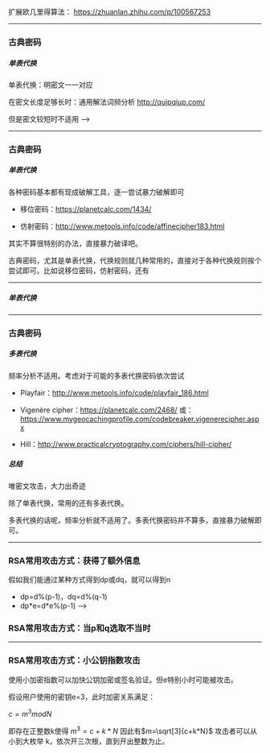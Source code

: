 扩展欧几里得算法：
https://zhuanlan.zhihu.com/p/100567253


---

### 古典密码

<style scoped>
section li {
    font-size: 30px;
}
</style>


##### 单表代换

单表代换：明密文一一对应

在密文长度足够长时：通用解法词频分析 http://quipqiup.com/

但是密文较短时不适用 -->

<!-- 古典密码可以分为单表代换和多表代换 -->

<!-- 我们首先看下单表代换。单表代换密码的特点呢，是明文和密文一一对应的。密文足够长的时候，不管用的什么方式，都可以使用通用解法就是词频分析。这里有现成的在线工具可以用。

不过如果密文长度较短，那么词频分析就不好用了。这种时候怎么办呢

-->


---

### 古典密码

<style scoped>
section li {
    font-size: 30px;
}
</style>

##### 单表代换

各种密码基本都有现成破解工具，逐一尝试暴力破解即可

+ 移位密码：https://planetcalc.com/1434/

+ 仿射密码：http://www.metools.info/code/affinecipher183.html

其实不算很特别的办法，直接暴力破译吧。

古典密码，尤其是单表代换，代换规则就几种常用的，直接对于各种代换规则挨个尝试即可。比如说移位密码，仿射密码，还有

---



##### 单表代换




<!-- 还有ROT密码等，直接遍历一下每种可能的破译方式，看看怎样能破译出有意义的文字。
另外就是各种各样的图形密码等，这个就不多赘述了。
-->

---

### 古典密码

<style scoped>
section li {
    font-size: 29px;
}
</style>

##### 多表代换

频率分析不适用。考虑对于可能的多表代换密码依次尝试

+ Playfair：http://www.metools.info/code/playfair_186.html

+ Vigenère cipher：https://planetcalc.com/2468/
或：https://www.mygeocachingprofile.com/codebreaker.vigenerecipher.aspx

+ Hill：http://www.practicalcryptography.com/ciphers/hill-cipher/

##### 总结

唯密文攻击，大力出奇迹


除了单表代换，常用的还有多表代换。

多表代换的话呢，频率分析就不适用了。多表代换密码并不算多，直接暴力破解即可。



 
---
### RSA常用攻击方式：获得了额外信息

假如我们能通过某种方式得到dp或dq，就可以得到n

- dp=d%(p-1)，dq=d%(q-1)
- dp\*e=d\*e%(p-1) -->


### RSA常用攻击方式：当p和q选取不当时



--- 

### RSA常用攻击方式：小公钥指数攻击

使用小加密指数可以加快公钥加密或签名验证。但e特别小时可能被攻击。

假设用户使用的密钥e=3，此时加密关系满足：

$c=m^3 mod N$

即存在正整数k使得 $m^3=c+k*N$
因此有$m=\sqrt[3]{c+k*N}$
攻击者可以从小到大枚举 k，依次开三次根，直到开出整数为止。